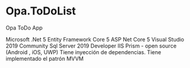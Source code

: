 # Opa.ToDoList

Opa ToDo App

Microsoft
    .Net 5
    Entity Framework Core 5
    ASP Net Core 5
    Visual Studio 2019 Community
    Sql Server 2019 Developer
IIS
    Prism - open source (Android , iOS, UWP)
    Tiene inyección de dependencias.
    Tiene implementado el patrón MVVM



